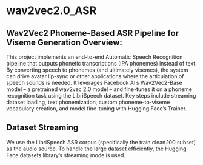 # wav2vec2.0_ASR

##  Wav2Vec2 Phoneme-Based ASR Pipeline for Viseme Generation Overview:

This project implements an end-to-end Automatic Speech Recognition pipeline that outputs phonetic transcriptions (IPA phonemes) instead of text. By converting speech to phonemes (and ultimately visemes), the system can drive avatar lip-sync or other applications where the articulation of speech sounds is needed. It leverages Facebook AI’s Wav2Vec2-Base model – a pretrained wav2vec 2.0 model – and fine-tunes it on a phoneme recognition task using the LibriSpeech dataset. Key steps include streaming dataset loading, text phonemization, custom phoneme-to-viseme vocabulary creation, and model fine-tuning with Hugging Face’s Trainer. 

## Dataset Streaming
We use the LibriSpeech ASR corpus (specifically the train.clean.100 subset) as the audio source. To handle the large dataset efficiently, the Hugging Face datasets library’s streaming mode is used.

